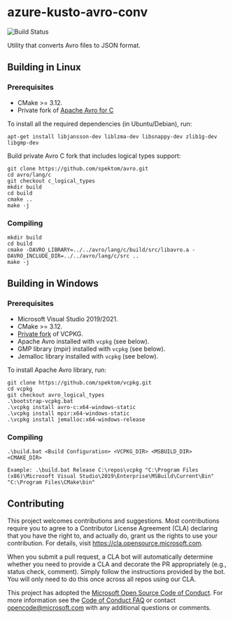azure-kusto-avro-conv
=====================

![Build Status](https://github.com/Azure/azure-kusto-avro-conv/workflows/build/badge.svg)

Utility that converts Avro files to JSON format.


## Building in Linux

### Prerequisites

 * CMake >= 3.12.
 * Private fork of [Apache Avro for C](https://avro.apache.org/docs/current/api/c/index.html)

To install all the required dependencies (in Ubuntu/Debian), run:

    apt-get install libjansson-dev liblzma-dev libsnappy-dev zlib1g-dev libgmp-dev

Build private Avro C fork that includes logical types support:

    git clone https://github.com/spektom/avro.git
    cd avro/lang/c
    git checkout c_logical_types
    mkdir build
    cd build
    cmake ..
    make -j

### Compiling

    mkdir build
    cd build
    cmake -DAVRO_LIBRARY=../../avro/lang/c/build/src/libavro.a -DAVRO_INCLUDE_DIR=../../avro/lang/c/src ..
    make -j

## Building in Windows

### Prerequisites

 * Microsoft Visual Studio 2019/2021.
 * CMake >= 3.12.
 * [Private fork](https://github.com/spektom/vcpkg/tree/avro_logical_types) of VCPKG.
 * Apache Avro installed with `vcpkg` (see below).
 * GMP library (mpir) installed with `vcpkg` (see below).
 * Jemalloc library installed with `vcpkg` (see below).

To install Apache Avro library, run:

    git clone https://github.com/spektom/vcpkg.git
    cd vcpkg
    git checkout avro_logical_types
    .\bootstrap-vcpkg.bat
    .\vcpkg install avro-c:x64-windows-static
    .\vcpkg install mpir:x64-windows-static
    .\vcpkg install jemalloc:x64-windows-release

### Compiling

    .\build.bat <Build Configuration> <VCPKG_DIR> <MSBUILD_DIR> <CMAKE_DIR>

    Example: .\build.bat Release C:\repos\vcpkg "C:\Program Files (x86)\Microsoft Visual Studio\2019\Enterprise\MSBuild\Current\Bin" "C:\Program Files\CMake\bin"

## Contributing

This project welcomes contributions and suggestions.  Most contributions require you to agree to a
Contributor License Agreement (CLA) declaring that you have the right to, and actually do, grant us
the rights to use your contribution. For details, visit https://cla.opensource.microsoft.com.

When you submit a pull request, a CLA bot will automatically determine whether you need to provide
a CLA and decorate the PR appropriately (e.g., status check, comment). Simply follow the instructions
provided by the bot. You will only need to do this once across all repos using our CLA.

This project has adopted the [Microsoft Open Source Code of Conduct](https://opensource.microsoft.com/codeofconduct/).
For more information see the [Code of Conduct FAQ](https://opensource.microsoft.com/codeofconduct/faq/) or
contact [opencode@microsoft.com](mailto:opencode@microsoft.com) with any additional questions or comments.
